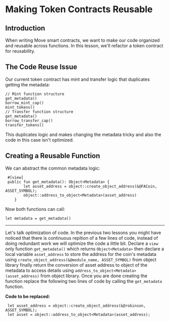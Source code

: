 # Making Token Contracts Reusable

## Introduction
When writing Move smart contracts, we want to make our code organized and reusable across functions. In this lesson, we'll refactor a token contract for reusability.

## The Code Reuse Issue
Our current token contract has mint and transfer logic that duplicates getting the metadata:
```
// Mint function structure
get_metadata()
borrow_mint_cap()
mint_tokens()
// Transfer function structure
get_metadata()
borrow_transfer_cap()
transfer_tokens()
```
This duplicates logic and makes changing the metadata tricky and also the code in this case isn't optimized.

## Creating a Reusable Function
We can abstract the common metadata logic:
```
 #[view]
 public fun get_metadata(): Object<Metadata> {
        let asset_address = object::create_object_address(&@FACoin, ASSET_SYMBOL);
        object::address_to_object<Metadata>(asset_address)
    }
```
Now both functions can call:
```
let metadata = get_metadata()
```
---
Let's talk optimization of code. In the previous two lessons you might have noticed that there is continuous repition of a few lines of code, instead of doing redundant work we will optimize the code a little bit. Declare a `view` only function `get_metadata()` which returns `Object<Metadata>` then declare a local variable `asset_address` to store the address for the coin's metadata using `create_object_address(&@module_name, ASSET_SYMBOL)` from object library finally return the conversion of asset address to object of the metadata to access details using `address_to_object<Metadata>(asset_address)` from object library. Once you are done creating the function replace the following two lines of code by calling the `get_metadata` function. 

**Code to be replaced:** 

```
 let asset_address = object::create_object_address(&@robinson, ASSET_SYMBOL);
 let asset = object::address_to_object<Metadata>(asset_address);
```

     